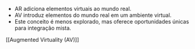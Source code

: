 - AR adiciona elementos virtuais ao mundo real. 
- AV introduz elementos do mundo real em um ambiente virtual. 
- Este conceito é menos explorado, mas oferece oportunidades únicas para integração mista.

[[Augmented Virtuality (AV)]]